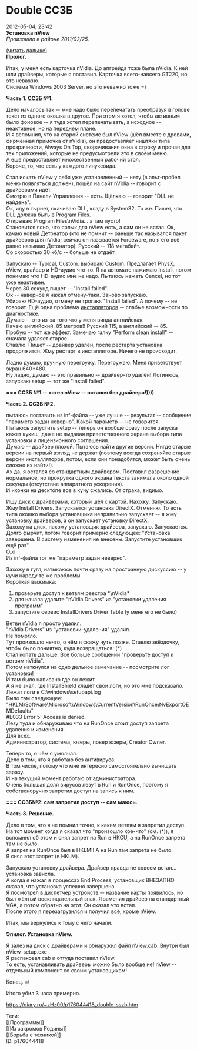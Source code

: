 Double ССЗБ
============

   
 2012-05-04, 23:42   
    **Установка nView**     
  *Произошло в районе 2011/02/25.*    
   
  [(читать дальше)](https://zHz00.diary.ru/p176044418.htm?index=1#linkmore176044418m1)      
   **Пролог.**     
   
 Итак, у меня есть карточка nVidia. До апгрейда тоже была nVidia. К ней шли драйверы, которые я поставил. Карточка всего-навсего GT220, но это неважно.   
 Cистема Windows 2003 Server, но это неважно тоже =)   
   
   **Часть 1.  [ССЗБ](http://lurkmore.to/%D0%A1%D0%A1%D0%97%D0%91)  №1.**     
   
 Дело началось так -- мне надо было перепечатать преобразуя в голове текст из одного окошка в другое. При этом я хотел, чтобы активным было фоновое -- я туда хотел перепечатывать, а исходное -- неактивное, но на переднем плане.   
 И я вспомнил, что на старой системе был nView (шёл вместе с дровами, фирменная примочка от nVidia), он предоставляет ништяки типа прозрачности, Always On Top, сворачивания окна в строку и прочая для тех приложений, которые не предусмотрели это в своём меню.   
 А ещё предоставляет множественный рабочий стол.   
 Короче, то, что есть у каждого линуксоида.   
   
 Стал искать nView у себя уже установленный -- нету (в альт-пробел меню появляться должен), пошёл на сайт nVidia -- говорит с драйверами идёт.   
 Смотрю в Панели Управления -- есть. Щёлкаю -- говорит "DLL не найдена".   
 Ок, иду в тырнет, скачиваю DLL, кладу в System32. То же. Пишет, что DLL должна быть в Program Files.   
 Открываю Program Files\nVidia\... а там пусто!   
 Становится ясно, что ярлык для nView есть, а сам он не встал. Ок, качаю новый Детонатор (кто не помнит -- раньше так назывался пакет драйверов для nVidia; сейчас он называется Forceware, но я его всё равно называю Детонатор). Русский -- 118 мегабайт.   
 Со скоростью 30 кб/с -- больше не отдаёт.   
   
 Запускаю -- Typical, Custom. выбираю Custom. Предлагает PhysX, nView, драйвер и HD-аудио что-то. Я на автомате нажимаю install, потом понимаю что HD-аудио мне не надо. Пытаюсь нажать Cancel, но тот уже неактивен.   
 Через 30 секунд пишет -- "Install failed".   
 Ок -- наверное я нажал отмену-таки. Заново запускаю.   
 Убираю HD-аудио, отмену не трогаю. "Install failed". А почему -- не говорит. Ещё одна проблема  [инсталляторов](Об%20инсталляторах)  -- слабые возможности по диагностике.   
 Думаю -- это из-за того что у меня винда английская.   
 Качаю английский. 85 метров!! Русский 115, а английский -- 85.   
 Пробую -- тот же эффект. Замечаю галку "Perform clean install" -- сначала удаляет старое.   
 Ставлю. Пишет -- драйвер удалён, после рестарта установка продолжится. Жму рестарт в инсталляторе. Ничего не происходит.   
   
 Ладно думаю, вручную перегружу. Перегружаю. Меня приветствует экран 640*480.   
 Ну ладно, думаю -- это правильно -- драйвер-то удалён! Логинюсь, запускаю setup -- тот же "Install failed".   
   
  **=== ССЗБ №1 -- хотел nView -- остался без драйвера!))))**    
   
   
   **Часть 2. ССЗБ №2.**     
   
 пытаюсь поставить из inf-файла -- уже лучше -- результат -- сообщение "параметр задан неверно". Какой параметр -- не говорится.   
 Пытаюсь запустить setup -- теперь он вообще сразу после запуска кажет кукиш, даже не выдавая приветственного экрана выбора типа установки и лицензионного соглашения.   
 Думаю -- драйвер плохой. Пытаюсь найти другие версии. Нигде старые версии на первый взгляд не держат (поэтому всегда сохраняйте старые версии инсталляторов, потом, если они понадобятся, может быть очень сложно их найти!).   
 Ах да, я остался со стандартным драйвером. Поставил разрешение нормальное, но прокрутка одного экрана текста занимала около одной секунды (отсутствие аппаратного ускорения).   
 И иконки на десктопе все в кучу сжались. От страха, видимо.   
   
 Ищу диск с драйверами, который шёл с картой. Нахожу. Запускаю.   
 Жму Install Drivers. Запускается установка DirectX. Отменяю. То есть типа окошко выбора установщика неправильно запускает -- я жму установку драйверов, а он запускает установку DirectX.   
 Захожу на диск, нахожу установщик драйвера, запускаю. Запускается. Долго фырчит, потом говорит примерно следующее: "Установка завершена. В систему изменения не внесены. Запустите установщик ещё раз".   
 О\_о   
 Из inf-файла тот же "параметр задан неверно".   
   
 Захожу в гугл, натыкаюсь почти сразу на пространную дискуссию -- у кучи народу те же проблемы.   
 Короткая выжимка:   
 1) проверьте доступ к ветвям реестра *\nVidia\*   
 2) для начала удалите "nVidia Drivers" из "установки удаления программ"   
 3) запустите сервис InstallDrivers Driver Table (у меня его не было)   
   
 Ветви nVidia я просто удалил.   
 "nVidia Drivers" из "установки-удаления" удалил.   
 Не помогло.   
 Тут произошло нечто, о чём я скажу чуть позже. Ставлю звёздочку, чтобы было пониятно, куда возвращаться: (*)   
 Стал копать дальше. Всё больше сообщений "проверьте доступ к ветвям nVidia".   
 Потом наткнулся на одно дельное замечание -- посмотрите лог установки!   
 И там было написано где он лежит.   
 А я не знал, где InstallShield кладёт свои логи, но это мне подсказало.   
 Лежат логи в C:\windows\setupapi.log   
 Было там следующее:   
 "HKLM\Software\Microsoft\Windows\CurrentVersion\RunOnce\NvExportOEMDefaults"   
 #E033 Error 5: Access is denied.   
 Лезу туда и обнаруживаю что на RunOnce стоит доступ запрета удаления и изменения.   
 Для всех.   
 Администратор, система, юзеры, повер юзеры, Creator Owner.   
   
 Теперь то, о чём я умолчал.   
 Дело в том, что я работаю без антивируса.   
 В том числе, потому что мне интересно самостоятельно вычищать заразу.   
 И на текущий момент работаю от администратора.   
 Очень большая доля вирусов лезут в Run и RunOnce, поэтому я собственоручно запретил доступ на запись к ним.   
   
  **=== ССЗБ№2: сам запретил доступ -- сам маюсь.**    
   
   
   **Часть 3. Решение.**     
   
 Дело в том, что я не помнил точно, к каким ветвям я запретил доступ. На тот момент когда я сказал что "произошло кое-что" (см. (*)), я вспомнил об этом и снял запрет на Run в HKCU, а на RunOnce запрета там не было.   
 А запрет на RunOnce был в HKLM!! А на Run там запрета не было.   
 Я снял этот запрет (в HKLM).   
   
 Запускаю установку драйвера. Драйвер правда не совсем встал... установка зависла.   
 А когда я нажал в процессах End Process, установщик ВНЕЗАПНО сказал, что установка успешно завершена.   
 Я посмотрел в диспетчер устройств -- название карты появилось, но был жёлтый восклицательный знак. Я заменил драйвер на стандартный VGA, а потом обратно на этот. Он сказал что встал.   
 После этого я перезагрузился и получил всё, кроме nView.   
   
 Итак, мы вернулись к тому с чего начали.   
   
   **Эпилог. Установка nView.**     
   
 Я залез на диск с драйверами и обнаружил файл nView.cab. Внутри был nView-setup.exe .   
 Я распаковал cab и оттуда поставил nView.   
 То есть, устанавливать драйверы можно было вообще не! nView -- отдельный компонент со своим установщиком!   
   
 Конец. =\   
   
 Итого убил 3 часа примерно.     
    
 <https://diary.ru/~zHz00/p176044418_double-sszb.htm>   
   
 Теги:   
 [[Программы]]   
 [[Из закромов Родины]]   
 [[Борьба с техникой]]   
 ID: p176044418